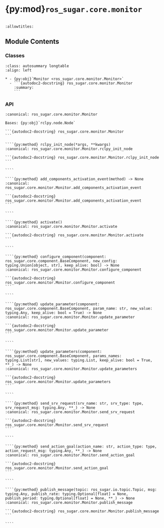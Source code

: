 # {py:mod}`ros_sugar.core.monitor`

```{py:module} ros_sugar.core.monitor
```

```{autodoc2-docstring} ros_sugar.core.monitor
:allowtitles:
```

## Module Contents

### Classes

````{list-table}
:class: autosummary longtable
:align: left

* - {py:obj}`Monitor <ros_sugar.core.monitor.Monitor>`
  - ```{autodoc2-docstring} ros_sugar.core.monitor.Monitor
    :summary:
    ```
````

### API

`````{py:class} Monitor(components_names: typing.List[str], enable_health_status_monitoring: bool = True, events_actions: typing.Optional[typing.Dict[str, typing.List[ros_sugar.core.action.Action]]] = None, events_to_emit: typing.Optional[typing.List[ros_sugar.core.event.Event]] = None, config: typing.Optional[ros_sugar.config.BaseConfig] = None, services_components: typing.Optional[typing.List[ros_sugar.core.component.BaseComponent]] = None, action_servers_components: typing.Optional[typing.List[ros_sugar.core.component.BaseComponent]] = None, activate_on_start: typing.Optional[typing.List[str]] = None, activation_timeout: typing.Optional[float] = None, activation_attempt_time: float = 1.0, component_name: str = 'monitor', **_)
:canonical: ros_sugar.core.monitor.Monitor

Bases: {py:obj}`rclpy.node.Node`

```{autodoc2-docstring} ros_sugar.core.monitor.Monitor
```

````{py:method} rclpy_init_node(*args, **kwargs)
:canonical: ros_sugar.core.monitor.Monitor.rclpy_init_node

```{autodoc2-docstring} ros_sugar.core.monitor.Monitor.rclpy_init_node
```

````

````{py:method} add_components_activation_event(method) -> None
:canonical: ros_sugar.core.monitor.Monitor.add_components_activation_event

```{autodoc2-docstring} ros_sugar.core.monitor.Monitor.add_components_activation_event
```

````

````{py:method} activate()
:canonical: ros_sugar.core.monitor.Monitor.activate

```{autodoc2-docstring} ros_sugar.core.monitor.Monitor.activate
```

````

````{py:method} configure_component(component: ros_sugar.core.component.BaseComponent, new_config: typing.Union[object, str], keep_alive: bool) -> None
:canonical: ros_sugar.core.monitor.Monitor.configure_component

```{autodoc2-docstring} ros_sugar.core.monitor.Monitor.configure_component
```

````

````{py:method} update_parameter(component: ros_sugar.core.component.BaseComponent, param_name: str, new_value: typing.Any, keep_alive: bool = True) -> None
:canonical: ros_sugar.core.monitor.Monitor.update_parameter

```{autodoc2-docstring} ros_sugar.core.monitor.Monitor.update_parameter
```

````

````{py:method} update_parameters(component: ros_sugar.core.component.BaseComponent, params_names: typing.List[str], new_values: typing.List, keep_alive: bool = True, **_) -> None
:canonical: ros_sugar.core.monitor.Monitor.update_parameters

```{autodoc2-docstring} ros_sugar.core.monitor.Monitor.update_parameters
```

````

````{py:method} send_srv_request(srv_name: str, srv_type: type, srv_request_msg: typing.Any, **_) -> None
:canonical: ros_sugar.core.monitor.Monitor.send_srv_request

```{autodoc2-docstring} ros_sugar.core.monitor.Monitor.send_srv_request
```

````

````{py:method} send_action_goal(action_name: str, action_type: type, action_request_msg: typing.Any, **_) -> None
:canonical: ros_sugar.core.monitor.Monitor.send_action_goal

```{autodoc2-docstring} ros_sugar.core.monitor.Monitor.send_action_goal
```

````

````{py:method} publish_message(topic: ros_sugar.io.topic.Topic, msg: typing.Any, publish_rate: typing.Optional[float] = None, publish_period: typing.Optional[float] = None, **_) -> None
:canonical: ros_sugar.core.monitor.Monitor.publish_message

```{autodoc2-docstring} ros_sugar.core.monitor.Monitor.publish_message
```

````

`````
